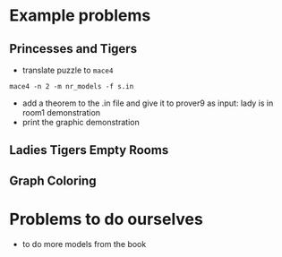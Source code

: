 # Example problems

## Princesses and Tigers
- translate puzzle to `mace4`
```
mace4 -n 2 -m nr_models -f s.in
```

- add a theorem to the .in file and give it to prover9 as input: lady is in room1 demonstration
- print the graphic demonstration

## Ladies Tigers Empty Rooms

## Graph Coloring

# Problems to do ourselves
- to do more models from the book